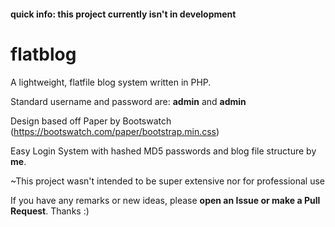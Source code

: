 #### quick info: this project currently isn't in development


# flatblog
A lightweight, flatfile blog system written in PHP.

Standard username and password are: **admin** and **admin**

Design based off Paper by Bootswatch (https://bootswatch.com/paper/bootstrap.min.css)

Easy Login System with hashed MD5 passwords and blog file structure by **me**.

~This project wasn't intended to be super extensive nor for professional use

If you have any remarks or new ideas, please **open an Issue or make a Pull Request**. Thanks :)
